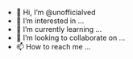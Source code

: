 - 👋 Hi, I’m @unofficialved
- 👀 I’m interested in ...
- 🌱 I’m currently learning ...
- 💞️ I’m looking to collaborate on ...
- 📫 How to reach me ...

<!---
unofficialved/unofficialved is a ✨ special ✨ repository because its `README.md` (this file) appears on your GitHub profile.
You can click the Preview link to take a look at your changes.
--->
